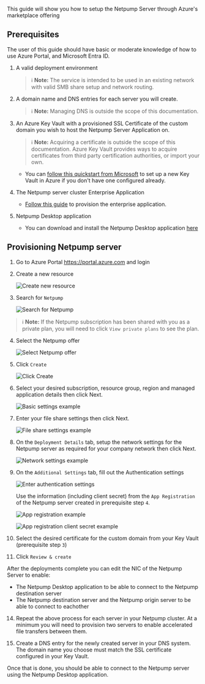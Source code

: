 This guide will show you how to setup the Netpump Server through Azure's marketplace offering

## Prerequisites
The user of this guide should have basic or moderate knowledge of how to use Azure Portal, and Microsoft Entra ID.

1. A valid deployment environment
   > :information_source: **Note:** The service is intended to be used in an existing network with valid SMB share setup and network routing.

2. A domain name and DNS entries for each server you will create.
   > :information_source: **Note:** Managing DNS is outside the scope of this documentation.

3. An Azure Key Vault with a provisioned SSL Certificate of the custom domain you wish to host the Netpump Server Application on.
   > :information_source: **Note:** Acquiring a certificate is outside the scope of this documentation. Azure Key Vault provides ways to acquire certificates from third party certification authorities, or import your own.
   * You can [follow this quickstart from Microsoft](https://learn.microsoft.com/en-us/azure/key-vault/general/quick-create-portal) to set up a new Key Vault in Azure if you don't have one configured already.

4. The Netpump server cluster Enterprise Application
   * [Follow this guide](setup-app-registration.md) to provision the enterprise application.

5. Netpump Desktop application
   * You can download and install the Netpump Desktop application [here][download-link]

## Provisioning Netpump server

1. Go to Azure Portal https://portal.azure.com and login 
2. Create a new resource

   ![Create new resource][create-new-resource]

3. Search for `Netpump`

   ![Search for Netpump][search-netpump]

> :information_source: **Note:** If the Netpump subscription has been shared with you as a private plan, you will need to click `View private plans` to see the plan.

4. Select the Netpump offer

   ![Select Netpump offer][select-offer]

5. Click `Create`

   ![Click Create][click-create]

6. Select your desired subscription, resource group, region and managed application details then click Next.

   ![Basic settings example][basic-settings]

7. Enter your file share settings then click Next.

   ![File share settings example][file-share-settings]

8. On the `Deployment Details` tab, setup the network settings for the Netpump server as required for your company network then click Next.

   ![Network settings example][network-settings]

9. On the `Additional Settings` tab, fill out the Authentication settings

   ![Enter authentication settings][auth-settings]

   Use the information (including client secret) from the `App Registration` of the Netpump server created in prerequisite step `4`.

   ![App registration example][app-registration-example]

   ![App registration client secret example][app-registration-client-secret-example]

11. Select the desired certificate for the custom domain from your Key Vault (prerequisite step `3`)

13. Click `Review & create`

After the deployments complete you can edit the NIC of the Netpump Server to enable:
* The Netpump Desktop application to be able to connect to the Netpump destination server
* The Netpump destination server and the Netpump origin server to be able to connect to eachother

14. Repeat the above process for each server in your Netpump cluster. At a minimum you will need to provision two servers to enable accelerated file transfers between them.

15. Create a DNS entry for the newly created server in your DNS system. The domain name you choose must match the SSL certificate configured in your Key Vault.

Once that is done, you should be able to connect to the Netpump server using the Netpump Desktop application.

[search-netpump]: images/search-netpump.png
[create-new-resource]: images/create-new-resource.png
[select-offer]: images/select-offer.png
[click-create]: images/click-create.png
[basic-settings]: images/basic-settings.png
[network-settings]: images/network-settings.png
[file-share-settings]: images/file-share-settings.png
[auth-settings]: images/auth-settings.png
[app-registration-example]: images/app-registration-example.png
[app-registration-client-secret-example]: images/app-registration-secret-example.png
[add-user-assigned-managed-identity]: images/add-user-assigned-managed-identity.png
[identity-name-example]: images/identity-name-example.png
[setup-app-registration]: setup-app-registration.md
[example-network]: google.com
[download-link]: http://netpump.com.au/